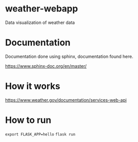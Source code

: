 # weather-webapp
 Data visualization of weather data

# Documentation

Documentation done using sphinx, documentation found here.

https://www.sphinx-doc.org/en/master/

# How it works

https://www.weather.gov/documentation/services-web-api

# How to run

`export FLASK_APP=hello`
`flask run`
